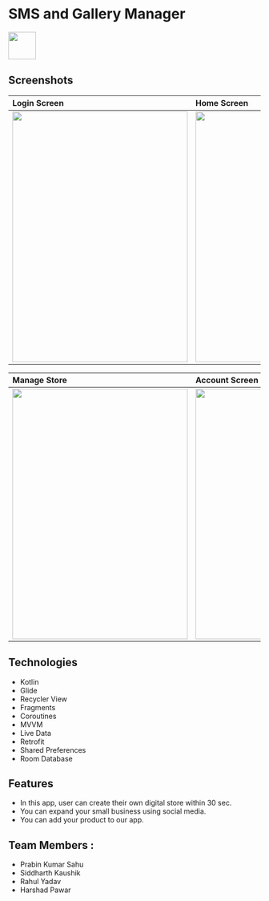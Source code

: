# SMS and Gallery Manager

<img src=https://play-lh.googleusercontent.com/gubbLe7g_oSN9PCkpVH0AxO0oUWykVYVN2xhDuThLJ4M1mVnEPV2VTFIMzNGd5oWsp0 height="55px" />


## Screenshots

|**Login Screen**|**Home Screen**|**Orders Screen**|
|:---|:--|:--|
|<img src=https://i.postimg.cc/ZYpKgf9y/Screenshot-2021-05-18-19-46-27-930-com-example-dukaan.jpg height="500px" width="350px"/>|<img src=https://i.postimg.cc/13C962db/Screenshot-2021-05-18-19-46-53-596-com-example-dukaan.jpg height="500px" width="350px"/>|<img src=https://i.postimg.cc/50v1h0tM/Screenshot-2021-05-18-19-48-42-530-com-example-dukaan.jpg height="500px" width="350px"/>


|**Manage Store**|**Account Screen**|**Products Screen**|
|:---|:--|:--|
|<img src=https://i.postimg.cc/HsTHNTDf/Screenshot-2021-05-18-19-48-55-354-com-example-dukaan.jpg height="500px" width="350px"/>|<img src=https://i.postimg.cc/7YBvQ7N2/Screenshot-2021-05-18-19-48-58-499-com-example-dukaan.jpg height="500px" width="350px"/>|<img src=https://i.postimg.cc/SsbHzGmw/Screenshot-2021-05-18-19-49-53-348-com-example-dukaan.jpg height="500px" width="350px"/>


## Technologies
* Kotlin
* Glide
* Recycler View
* Fragments
* Coroutines
* MVVM
* Live Data
* Retrofit
* Shared Preferences
* Room Database

## Features
* In this app, user can create their own digital store within 30 sec.
* You can expand your small business using social media.
* You can add your product to our app.


## Team Members :
* Prabin Kumar Sahu
* Siddharth Kaushik
* Rahul Yadav
* Harshad Pawar
